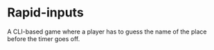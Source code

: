 # Rapid-inputs
A CLI-based game where a player has to guess the name of the place before the timer goes off.
